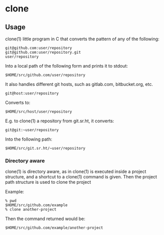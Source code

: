 # clone

## Usage

clone(1) little program in C that converts the pattern of any of the following:

```
git@github.com:user/repository
git@github.com:user/repository.git
user/repository
```

Into a local path of the following form and prints it to stdout:

```
$HOME/src/github.com/user/repository
```

It also handles different git hosts, such as gitlab.com, bitbucket.org, etc.

```
git@host:user/repository
```

Converts to:

```
$HOME/src/host/user/repository
```

E.g. to clone(1) a repository from git.sr.ht, it converts:

```
git@git:~user/repository
```

Into the following path:

```
$HOME/src/git.sr.ht/~user/repository
```

### Directory aware

clone(1) is directory aware, as in clone(1) is executed inside a project
structure, and a shortcut to a clone(1) command is given. Then the project path
structure is used to clone the project

Example:

```
% pwd
$HOME/src/github.com/example
% clone another-project
```

Then the command returned would be:

```
$HOME/src/github.com/example/another-project
```
